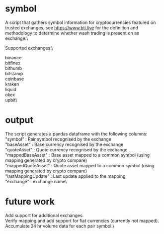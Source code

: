 # symbol

A script that gathers symbol information for cryptocurrencies featured on trusted exchanges, see https://www.bti.live for the definition and methodology to determine whether wash trading is present on an exchange.\

Supported exchanges:\

binance\
bitfinex\
bithumb\
bitstamp\
coinbase\
kraken\
liquid\
okex\
upbit\

# output
The script generates a pandas dataframe with the following columns:\
"symbol" : Pair symbol recognised by the exchange\
"baseAsset" : Base currency recognised by the exchange\
"quoteAsset" : Quote currency recognised by the exchange\
"mappedBaseAsset" : Base asset mapped to a common symbol (using mapping generated by crypto compare)\
"mappedQuoteAsset" : Quote asset mapped to a common symbol (using mapping generated by crypto compare)\
"lastMappingUpdate" : Last update applied to the mapping\
"exchange" : exchange name\

# future work

Add support for additional exchanges.\
Verify mapping and add support for fiat currencies (currently not mapped).\
Accumulate 24 hr volume data for each pair symbol.\

